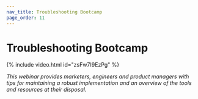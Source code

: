 ```yaml
---
nav_title: Troubleshooting Bootcamp
page_order: 11
---
```


# Troubleshooting Bootcamp

{% include video.html id="zsFw7I9EzPg" %}


_This webinar provides marketers, engineers and product managers with tips for maintaining a robust implementation and an overview of the tools and resources at their disposal._
